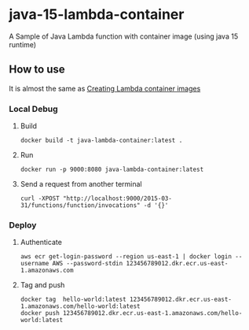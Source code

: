 # java-15-lambda-container
A Sample of Java Lambda function with container image (using java 15 runtime)

## How to use
It is almost the same as [Creating Lambda container images](https://docs.aws.amazon.com/ja_jp/lambda/latest/dg/images-create.html)

### Local Debug

1. Build
    ```shell
    docker build -t java-lambda-container:latest .
    ```
2. Run
    ```shell
    docker run -p 9000:8080 java-lambda-container:latest
    ```
3. Send a request from another terminal
    ```shell
   curl -XPOST "http://localhost:9000/2015-03-31/functions/function/invocations" -d '{}'
   ```

### Deploy

1. Authenticate
   ```shell
   aws ecr get-login-password --region us-east-1 | docker login --username AWS --password-stdin 123456789012.dkr.ecr.us-east-1.amazonaws.com
   ```
2. Tag and push
   ```shell
   docker tag  hello-world:latest 123456789012.dkr.ecr.us-east-1.amazonaws.com/hello-world:latest
   docker push 123456789012.dkr.ecr.us-east-1.amazonaws.com/hello-world:latest
   ```
